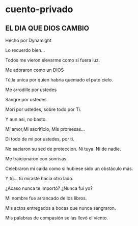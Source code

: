 # cuento-privado

## EL DIA QUE DIOS CAMBIO

Hecho por Dynamight

Lo recuerdo bien...

Todos me vieron elevarme como si fuera luz.

Me adoraron como un DIOS

Tú,la unica por quien habria quemado el puto cielo.


Me arrodille por ustedes

Sangre por ustedes

Mori por ustedes, sobre todo por Ti.

Y aun asi, no basto.

Mi amor,Mi  sacrificio, Mis promesas...

Di todo de mi por ustedes, por ti.

No saciaron su sed de proteccion. Ni tuya. Ni de nadie.


Me traicionaron con sonrisas.

Celebraron mi caída como si hubiese sido un obstáculo más.

Y tú... tú miraste hacia otro lado.

¿Acaso nunca te importó? ¿Nunca fui yo?


Mi nombre fue arrancado de los libros.

Mis actos entregados a bocas que nunca sangraron.

Mis palabras de compasión se las llevó el viento.